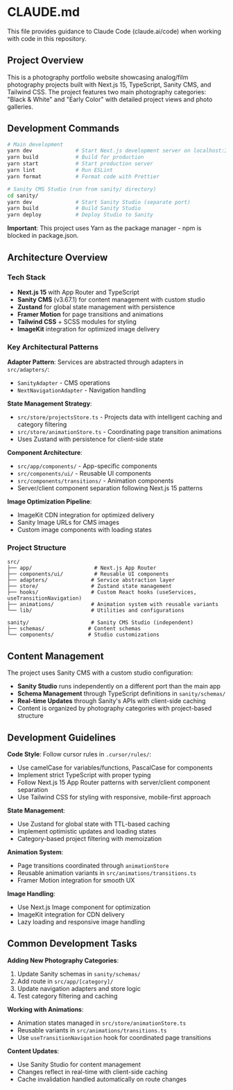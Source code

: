 # CLAUDE.md

This file provides guidance to Claude Code (claude.ai/code) when working with code in this repository.

## Project Overview

This is a photography portfolio website showcasing analog/film photography projects built with Next.js 15, TypeScript, Sanity CMS, and Tailwind CSS. The project features two main photography categories: "Black & White" and "Early Color" with detailed project views and photo galleries.

## Development Commands

```bash
# Main development
yarn dev              # Start Next.js development server on localhost:3000
yarn build            # Build for production  
yarn start            # Start production server
yarn lint             # Run ESLint
yarn format           # Format code with Prettier

# Sanity CMS Studio (run from sanity/ directory)
cd sanity/
yarn dev              # Start Sanity Studio (separate port)
yarn build            # Build Sanity Studio
yarn deploy           # Deploy Studio to Sanity
```

**Important**: This project uses Yarn as the package manager - npm is blocked in package.json.

## Architecture Overview

### Tech Stack
- **Next.js 15** with App Router and TypeScript
- **Sanity CMS** (v3.67.1) for content management with custom studio
- **Zustand** for global state management with persistence
- **Framer Motion** for page transitions and animations
- **Tailwind CSS** + SCSS modules for styling
- **ImageKit** integration for optimized image delivery

### Key Architectural Patterns

**Adapter Pattern**: Services are abstracted through adapters in `src/adapters/`:
- `SanityAdapter` - CMS operations
- `NextNavigationAdapter` - Navigation handling

**State Management Strategy**:
- `src/store/projectsStore.ts` - Projects data with intelligent caching and category filtering
- `src/store/animationStore.ts` - Coordinating page transition animations
- Uses Zustand with persistence for client-side state

**Component Architecture**:
- `src/app/components/` - App-specific components  
- `src/components/ui/` - Reusable UI components
- `src/components/transitions/` - Animation components
- Server/client component separation following Next.js 15 patterns

**Image Optimization Pipeline**:
- ImageKit CDN integration for optimized delivery
- Sanity Image URLs for CMS images  
- Custom image components with loading states

### Project Structure
```
src/
├── app/                    # Next.js App Router
├── components/ui/          # Reusable UI components
├── adapters/              # Service abstraction layer
├── store/                 # Zustand state management
├── hooks/                 # Custom React hooks (useServices, useTransitionNavigation)
├── animations/            # Animation system with reusable variants
└── lib/                   # Utilities and configurations

sanity/                    # Sanity CMS Studio (independent)
├── schemas/              # Content schemas
└── components/           # Studio customizations
```

## Content Management

The project uses Sanity CMS with a custom studio configuration:
- **Sanity Studio** runs independently on a different port than the main app
- **Schema Management** through TypeScript definitions in `sanity/schemas/`
- **Real-time Updates** through Sanity's APIs with client-side caching
- Content is organized by photography categories with project-based structure

## Development Guidelines

**Code Style**: Follow cursor rules in `.cursor/rules/`:
- Use camelCase for variables/functions, PascalCase for components
- Implement strict TypeScript with proper typing
- Follow Next.js 15 App Router patterns with server/client component separation
- Use Tailwind CSS for styling with responsive, mobile-first approach

**State Management**: 
- Use Zustand for global state with TTL-based caching
- Implement optimistic updates and loading states
- Category-based project filtering with memoization

**Animation System**:
- Page transitions coordinated through `animationStore`
- Reusable animation variants in `src/animations/transitions.ts`
- Framer Motion integration for smooth UX

**Image Handling**:
- Use Next.js Image component for optimization
- ImageKit integration for CDN delivery
- Lazy loading and responsive image handling

## Common Development Tasks

**Adding New Photography Categories**:
1. Update Sanity schemas in `sanity/schemas/`
2. Add route in `src/app/[category]/`
3. Update navigation adapters and store logic
4. Test category filtering and caching

**Working with Animations**:
- Animation states managed in `src/store/animationStore.ts`
- Reusable variants in `src/animations/transitions.ts`
- Use `useTransitionNavigation` hook for coordinated page transitions

**Content Updates**:
- Use Sanity Studio for content management
- Changes reflect in real-time with client-side caching
- Cache invalidation handled automatically on route changes